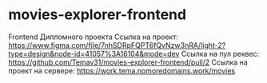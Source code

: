 # movies-explorer-frontend
Frontend Дипломного проекта
 Ссылка на проект: https://www.figma.com/file/7nhSDRpFQPT6fQvNzw3nRA/light-2?type=design&node-id=41057%3A16104&mode=dev
 Ссылка на пул реквес: https://github.com/Temav31/movies-explorer-frontend/pull/2
 Ссылка на проект на сервере: https://work.tema.nomoredomains.work/movies

